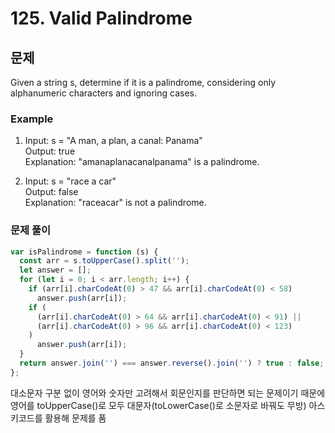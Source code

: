 # 125. Valid Palindrome

## 문제

Given a string s, determine if it is a palindrome, considering only alphanumeric characters and ignoring cases.

### Example

1. Input: s = "A man, a plan, a canal: Panama"  
   Output: true  
   Explanation: "amanaplanacanalpanama" is a palindrome.

2. Input: s = "race a car"  
   Output: false  
   Explanation: "raceacar" is not a palindrome.

### 문제 풀이

```js
var isPalindrome = function (s) {
  const arr = s.toUpperCase().split('');
  let answer = [];
  for (let i = 0; i < arr.length; i++) {
    if (arr[i].charCodeAt(0) > 47 && arr[i].charCodeAt(0) < 58)
      answer.push(arr[i]);
    if (
      (arr[i].charCodeAt(0) > 64 && arr[i].charCodeAt(0) < 91) ||
      (arr[i].charCodeAt(0) > 96 && arr[i].charCodeAt(0) < 123)
    )
      answer.push(arr[i]);
  }
  return answer.join('') === answer.reverse().join('') ? true : false;
};
```

대소문자 구분 없이 영어와 숫자만 고려해서 회문인지를 판단하면 되는 문제이기 때문에 영어를 toUpperCase()로 모두 대문자(toLowerCase()로 소문자로 바꿔도 무방) 아스키코드를 활용해 문제를 품
